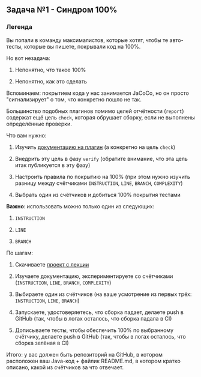 ## Задача №1 - Синдром 100%

### Легенда

Вы попали в команду максималистов, которые хотят, чтобы те авто-тесты, которые вы пишете, покрывали код на 100%.

Но вот незадача:

1. Непонятно, что такое 100%
   
2. Непонятно, как это сделать

Вспоминаем: покрытием кода у нас занимается JaCoCo, но он просто "сигнализирует" о том, что конкретно пошло не так.

Большинство подобных плагинов помимо целей отчётности (`report`) содержат ещё цель `check`, которая обрушает сборку, если не выполнены определённые проверки.

Что вам нужно:

1. Изучить [документацию на плагин](https://www.eclemma.org/jacoco/trunk/doc/maven.html) (а конкретно на цель `check`)

1. Внедрить эту цель в фазу `verify` (обратите внимание, что эта цель итак публикуется в эту фазу)

1. Настроить правила по покрытию на 100% (при этом нужно изучить разницу между счётчиками `INSTRUCTION`, `LINE`, `BRANCH`, `COMPLEXITY`)

1. Выбрать один из счётчиков и добиться 100% покрытия тестами

**Важно**: использовать можно только один из следующих:

1. `INSTRUCTION`

1. `LINE`

1. `BRANCH`

По шагам:

1. Скачиваете [проект с лекции](https://github.com/netology-code/javaqa-code/tree/master/2.5_ci)

1. Изучаете документацию, экспериментируете со счётчиками (`INSTRUCTION`, `LINE`, `BRANCH`, `COMPLEXITY`)

1. Выбираете один из счётчиков (на ваше усмотрение из первых трёх: `INSTRUCTION`, `LINE`, `BRANCH`)

1. Запускаете, удостоверяетесь, что сборка падает, делаете push в GitHub (так, чтобы в логах осталось, что сборка падала в CI)

1. Дописываете тесты, чтобы обеспечить 100% по выбранному счётчику, делаете push в GitHub (так, чтобы в логах осталось, что сборка зелёная в CI)

Итого: у вас должен быть репозиторий на GitHub, в котором расположен ваш Java-код + файлик README.md, в котором кратко описано, какой из счётчиков за что отвечает.
